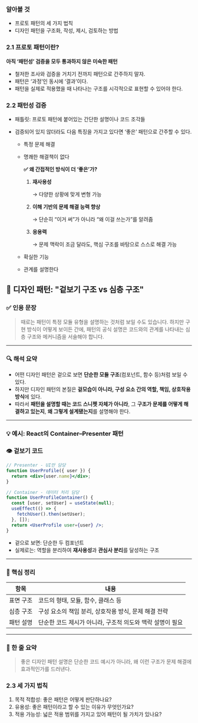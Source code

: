 ### 알아볼 것

- 프로토 패턴의 세 가지 법칙
- 디자인 패턴을 구조화, 작성, 제시, 검토하는 방법

### 2.1 프로토 패턴이란?

**아직 ‘패턴성’ 검증을 모두 통과하지 않은 미숙한 패턴**

- 철저한 조사와 검증을 거치기 전까지 패턴으로 간주하지 말자.
- 패턴은 ‘과정’인 동시에 ‘결과’이다.
- 패턴을 실제로 적용했을 때 나타나는 구조를 시각적으로 표현할 수 있어야 한다.

### 2.2 패턴성 검증

- 패틀릿: 프로토 패턴에 붙어있는 간단한 설명이나 코드 조각들
- 검증되어 있지 않더라도 다음 특징을 가지고 있다면 ‘좋은’ 패턴으로 간주할 수 있다.

  - 특정 문제 해결
  - 명쾌한 해결책이 없다

    **✅ 왜 간접적인 방식이 더 ‘좋은’가?**

    1. **재사용성**

       → 다양한 상황에 맞게 변형 가능

    2. **이해 기반의 문제 해결 능력 향상**

       → 단순히 “이거 써”가 아니라 “왜 이걸 쓰는가”를 알려줌

    3. **응용력**

       → 문제 맥락이 조금 달라도, 핵심 구조를 바탕으로 스스로 해결 가능

  - 확실한 기능
  - 관계를 설명한다

## 🎯 디자인 패턴: "겉보기 구조 vs 심층 구조"

### ✅ 인용 문장

> 때로는 패턴이 특정 모듈 유형을 설명하는 것처럼 보일 수도 있습니다. 하지만 구현 방식이 어떻게 보이든 간에, 패턴의 공식 설명은 코드와의 관계를 나타내는 심층 구조와 메커니즘을 서술해야 합니다.

---

### 🔍 해석 요약

- 어떤 디자인 패턴은 겉으로 보면 **단순한 모듈 구조**(컴포넌트, 함수 등)처럼 보일 수 있다.
- 하지만 디자인 패턴의 본질은 **겉모습이 아니라, 구성 요소 간의 역할, 책임, 상호작용 방식**에 있다.
- 따라서 **패턴을 설명할 때는 코드 스니펫 자체가 아니라**, 그 **구조가 문제를 어떻게 해결하고 있는지**, **왜 그렇게 설계됐는지**를 설명해야 한다.

---

### 💡 예시: React의 Container–Presenter 패턴

### 👁 겉보기 코드

```jsx
// Presenter - UI만 담당
function UserProfile({ user }) {
  return <div>{user.name}</div>;
}

// Container - 데이터 처리 담당
function UserProfileContainer() {
  const [user, setUser] = useState(null);
  useEffect(() => {
    fetchUser().then(setUser);
  }, []);
  return <UserProfile user={user} />;
}
```

- 겉으로 보면: 단순한 두 컴포넌트
- 실제로는: 역할을 분리하여 **재사용성**과 **관심사 분리**를 달성하는 구조

---

### 🧠 핵심 정리

| 항목      | 내용                                                      |
| --------- | --------------------------------------------------------- |
| 표면 구조 | 코드의 형태, 모듈, 함수, 클래스 등                        |
| 심층 구조 | 구성 요소의 책임 분리, 상호작용 방식, 문제 해결 전략      |
| 패턴 설명 | 단순한 코드 제시가 아니라, 구조적 의도와 맥락 설명이 필요 |

---

### 📌 한 줄 요약

> 좋은 디자인 패턴 설명은 단순한 코드 예시가 아니라, 왜 이런 구조가 문제 해결에 효과적인가를 드러낸다.

### 2.3 세 가지 법칙

1. 목적 적합성: 좋은 패턴은 어떻게 판단하나요?
2. 유용성: 좋은 패턴이라고 할 수 있는 이유가 무엇인가요?
3. 적용 가능성: 넓은 적용 범위를 가지고 있어 패턴이 될 가치가 있나요?
